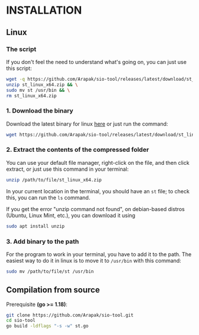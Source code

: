 # INSTALLATION


## Linux


### The script
If you don't feel the need to understand what's going on, you can just use this script:
```bash
wget -q https://github.com/Arapak/sio-tool/releases/latest/download/st_linux_x64.zip && \
unzip st_linux_x64.zip && \
sudo mv st /usr/bin && \
rm st_linux_x64.zip
```


### 1. Download the binary
Download the latest binary for linux [here](https://github.com/Arapak/sio-tool/releases/latest/download/st_linux_x64.zip) or just run the command:
```bash
wget https://github.com/Arapak/sio-tool/releases/latest/download/st_linux_x64.zip
```


### 2. Extract the contents of the compressed folder


You can use your default file manager, right-click on the file, and then click extract, or just use this command in your terminal:
```bash
unzip /path/to/file/st_linux_x64.zip
```
In your current location in the terminal, you should have an `st` file; to check this, you can run the `ls` command.


If you get the error "unzip command not found", on debian-based distros (Ubuntu, Linux Mint, etc.), you can download it using
```bash
sudo apt install unzip
```


### 3. Add binary to the path


For the program to work in your terminal, you have to add it to the path. The easiest way to do it in linux is to move it to `/usr/bin` with this command:
```bash
sudo mv /path/to/file/st /usr/bin
```



## Compilation from source


Prerequisite **(go >= 1.18)**:


```bash
git clone https://github.com/Arapak/sio-tool.git
cd sio-tool
go build -ldflags "-s -w" st.go
```